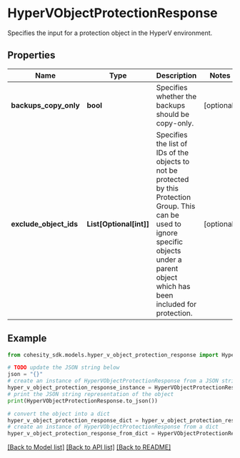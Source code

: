 # HyperVObjectProtectionResponse

Specifies the input for a protection object in the HyperV environment.

## Properties

Name | Type | Description | Notes
------------ | ------------- | ------------- | -------------
**backups_copy_only** | **bool** | Specifies whether the backups should be copy-only. | [optional] 
**exclude_object_ids** | **List[Optional[int]]** | Specifies the list of IDs of the objects to not be protected by this Protection Group. This can be used to ignore specific objects under a parent object which has been included for protection. | [optional] 

## Example

```python
from cohesity_sdk.models.hyper_v_object_protection_response import HyperVObjectProtectionResponse

# TODO update the JSON string below
json = "{}"
# create an instance of HyperVObjectProtectionResponse from a JSON string
hyper_v_object_protection_response_instance = HyperVObjectProtectionResponse.from_json(json)
# print the JSON string representation of the object
print(HyperVObjectProtectionResponse.to_json())

# convert the object into a dict
hyper_v_object_protection_response_dict = hyper_v_object_protection_response_instance.to_dict()
# create an instance of HyperVObjectProtectionResponse from a dict
hyper_v_object_protection_response_from_dict = HyperVObjectProtectionResponse.from_dict(hyper_v_object_protection_response_dict)
```
[[Back to Model list]](../README.md#documentation-for-models) [[Back to API list]](../README.md#documentation-for-api-endpoints) [[Back to README]](../README.md)


